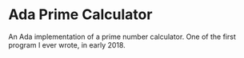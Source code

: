 # Ada Prime Calculator

An Ada implementation of a prime number calculator.
One of the first program I ever wrote, in early 2018.
